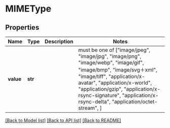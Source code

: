 # MIMEType


## Properties
Name | Type | Description | Notes
------------ | ------------- | ------------- | -------------
**value** | **str** |  |  must be one of ["image/jpeg", "image/jpg", "image/png", "image/webp", "image/gif", "image/bmp", "image/svg＋xml", "image/tiff", "application/x-avatar", "application/x-world", "application/gzip", "application/x-rsync-signature", "application/x-rsync-delta", "application/octet-stream", ]

[[Back to Model list]](../README.md#documentation-for-models) [[Back to API list]](../README.md#documentation-for-api-endpoints) [[Back to README]](../README.md)


